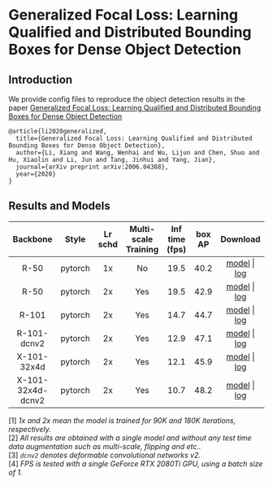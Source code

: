 # Generalized Focal Loss: Learning Qualified and Distributed Bounding Boxes for Dense Object Detection


## Introduction

We provide config files to reproduce the object detection results in the paper [Generalized Focal Loss: Learning Qualified and Distributed Bounding Boxes for Dense Object Detection](https://arxiv.org/abs/2006.04388)

```
@article{li2020generalized,
  title={Generalized Focal Loss: Learning Qualified and Distributed Bounding Boxes for Dense Object Detection},
  author={Li, Xiang and Wang, Wenhai and Wu, Lijun and Chen, Shuo and Hu, Xiaolin and Li, Jun and Tang, Jinhui and Yang, Jian},
  journal={arXiv preprint arXiv:2006.04388},
  year={2020}
}
```


## Results and Models

| Backbone          | Style   | Lr schd | Multi-scale Training| Inf time (fps) | box AP | Download |
|:-----------------:|:-------:|:-------:|:-------------------:|:--------------:|:------:|:--------:|
| R-50              | pytorch | 1x      | No                  | 19.5           | 40.2   | [model](https://drive.google.com/file/d/1lznguKfDocte6Ur-7wc1V31QxQZm4OQs/view?usp=sharing) &#124; [log](https://drive.google.com/file/d/1Wyia0lsSVNzomUlvtu95Um_GpOfwucN4/view?usp=sharing) |
| R-50              | pytorch | 2x      | Yes                 | 19.5           | 42.9   | [model](https://drive.google.com/file/d/1RN19ndpKlnFGazor-C6NvOsyUlJVQIPI/view?usp=sharing) &#124; [log](https://drive.google.com/file/d/1U_XPe61qaYIn_3n-VM-1JTB_LM8NwNA9/view?usp=sharing) |
| R-101             | pytorch | 2x      | Yes                 | 14.7           | 44.7   | [model](https://drive.google.com/file/d/1WKFcvv1kerYdMuSMVcRezRTk0FH5a6LK/view?usp=sharing) &#124; [log](https://drive.google.com/file/d/1sFnxPUPHM_PohelvCzkJJfQDnfkzmDqg/view?usp=sharing) |
| R-101-dcnv2       | pytorch | 2x      | Yes                 | 12.9           | 47.1   | [model](https://drive.google.com/file/d/1Fp-nLJYPBsohI5JPWOEw9383oxbbxXXe/view?usp=sharing) &#124; [log](https://drive.google.com/file/d/13aiU_gFevQQaDapo8bg7rxi3qU-e4YLl/view?usp=sharing) |
| X-101-32x4d       | pytorch | 2x      | Yes                 | 12.1           | 45.9   | [model](https://drive.google.com/file/d/1LTVw8GSMbCGB6wDjqkou934Yl32pVGac/view?usp=sharing) &#124; [log](https://drive.google.com/file/d/10FsArE_cJHFhUtn7Og0Z-ZwzKZdwyeh_/view?usp=sharing) |
| X-101-32x4d-dcnv2 | pytorch | 2x      | Yes                 | 10.7           | 48.2   | [model](https://drive.google.com/file/d/1ULjoJ8H71phrkFOKH4uCzqn9WZnGHAsd/view?usp=sharing) &#124; [log](https://drive.google.com/file/d/12JysUE3pBuIXSaprupFfRlE9_fQY6Mez/view?usp=sharing) |

[1] *1x and 2x mean the model is trained for 90K and 180K iterations, respectively.* \
[2] *All results are obtained with a single model and without any test time data augmentation such as multi-scale, flipping and etc..* \
[3] *`dcnv2` denotes deformable convolutional networks v2.* \
[4] *FPS is tested with a single GeForce RTX 2080Ti GPU, using a batch size of 1.*
